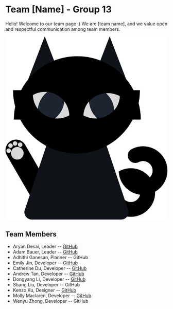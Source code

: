 # Team [Name] - Group 13

Hello! Welcome to our team page :) We are [team name], and we value open and respectful communication among team members. 

![A black cat, which serves as our team logo.](/admin/branding/cat.png)

## Team Members
- Aryan Desai, Leader -- [GitHub](https://github.com/aryand10)
- Adam Bauer, Leader -- [GitHub](https://github.com/asbauer1)
- Adhithi Ganesan, Planner -- GitHub
- Emily Jin, Developer -- [GitHub](https://github.com/emjinn)
- Catherine Du, Developer -- [GitHub](https://github.com/c5du)
- Andrew Tan, Developer -- [GitHub](https://github.com/andrewt319)
- Dongyang Li, Developer -- [GitHub](https://github.com/DongyangLi6816)
- Shang Liu, Developer -- GitHub
- Kenzo Ku, Designer -- [GitHub](https://github.com/kenzoputraku)
- Molly Maclaren, Developer -- [GitHub](https://github.com/mojeanmac)
- Wenyu Zhong, Developer -- GitHub
